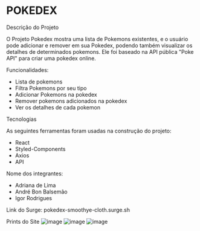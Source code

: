 # POKEDEX

Descrição do Projeto

O Projeto Pokedex mostra uma lista de Pokemons existentes, 
e o usuário pode adicionar e remover em sua Pokedex, podendo 
também visualizar os detalhes de determinados pokemons. 
Ele foi baseado na API pública "Poke API" para criar uma pokedex 
online.

Funcionalidades:

- Lista de pokemons
- Filtra Pokemons por seu tipo
- Adicionar Pokemons na pokedex
- Remover pokemons adicionados na pokedex
- Ver os detalhes de cada pokemon

Tecnologias

As seguintes ferramentas foram usadas na construção do projeto:

- React
- Styled-Components
- Axios
- API

Nome dos integrantes:
- Adriana de Lima
- André Bon Balsemão
- Igor Rodrigues

Link do Surge: pokedex-smoothye-cloth.surge.sh

Prints do Site
![image](https://user-images.githubusercontent.com/104652478/180671854-fcf7bd40-09e8-4d6d-8749-ab42f903b134.png)
![image](https://user-images.githubusercontent.com/104652478/180671876-c5c2328c-6de0-4c17-9ff5-c565ea635e5c.png)
![image](https://user-images.githubusercontent.com/104652478/180671895-6edd72ea-a498-4dff-b178-958e8321fb6e.png)


